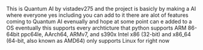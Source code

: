 This is Quantum AI by vistadev275 and the project is basicly by making a AI where everyone yes including you can add to it 
there are alot of features coming to Quantum AI evenually and hope at some point can e added to a OS eventually 
this supports every archticture that python supports ARM 86-64bit ppc64le, AArch64, ARMv7, and s390x Intel x86 (32-bit) and x86_64 (64-bit, also known as AMD64)
only supports Linux for right now 

